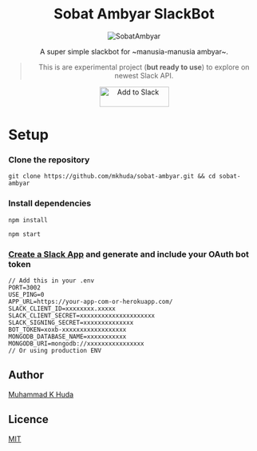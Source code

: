 <div align="center">
    
# Sobat Ambyar SlackBot

![SobatAmbyar](https://avatars.slack-edge.com/2020-03-24/1023381274981_cddb07dd666086c15004_192.png)

A super simple slackbot for ~manusia-manusia ambyar~. 

> This is are experimental project (**but ready to use**) to explore on newest Slack API.

<a href="https://slack.com/oauth/v2/authorize?client_id=39335778578.1022083833296&scope=app_mentions:read,channels:join,chat:write,chat:write.customize,chat:write.public,incoming-webhook,channels:read,channels:history"><img alt="Add to Slack" height="40" width="139" src="https://platform.slack-edge.com/img/add_to_slack.png" srcset="https://platform.slack-edge.com/img/add_to_slack.png 1x, https://platform.slack-edge.com/img/add_to_slack@2x.png 2x"></a>

</div>

# Setup

### Clone the repository

```
git clone https://github.com/mkhuda/sobat-ambyar.git && cd sobat-ambyar
```

### Install dependencies

```
npm install

npm start
```

### [Create a Slack App](https://api.slack.com/apps/new) and generate and include your OAuth bot token

```
// Add this in your .env
PORT=3002
USE_PING=0
APP_URL=https://your-app-com-or-herokuapp.com/
SLACK_CLIENT_ID=xxxxxxxx.xxxxx
SLACK_CLIENT_SECRET=xxxxxxxxxxxxxxxxxxxxx
SLACK_SIGNING_SECRET=xxxxxxxxxxxxxx
BOT_TOKEN=xoxb-xxxxxxxxxxxxxxxxxx
MONGODB_DATABASE_NAME=xxxxxxxxxxx
MONGODB_URI=mongodb://xxxxxxxxxxxxxxxx
// Or using production ENV
```

## Author

[Muhammad K Huda](https://mkhuda.com)

## Licence

[MIT](https://opensource.org/licenses/MIT)
